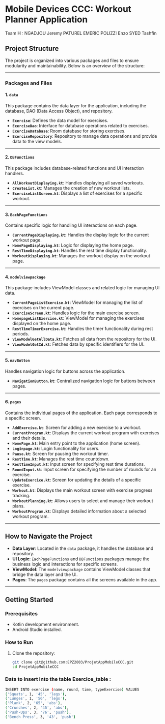 # Mobile Devices CCC: Workout Planner Application 
Team H : NGADJOU Jeremy PATUREL EMERIC POLIZZI Enzo SYED Tashfin 
## Project Structure

The project is organized into various packages and files to ensure modularity and maintainability. Below is an overview of the structure:

---

### **Packages and Files**

#### **1. `data`**
This package contains the data layer for the application, including the database, DAO (Data Access Object), and repository.

- **`Exercise`**: Defines the data model for exercises.
- **`ExerciseDao`**: Interface for database operations related to exercises.
- **`ExerciseDatabase`**: Room database for storing exercises.
- **`ExerciseRepository`**: Repository to manage data operations and provide data to the view models.

---

#### **2. `DBFunctions`**
This package includes database-related functions and UI interaction handlers.

- **`AllWorkoutDisplaying.kt`**: Handles displaying all saved workouts.
- **`CreateList.kt`**: Manages the creation of new workout lists.
- **`ExerciseListScreen.kt`**: Displays a list of exercises for a specific workout.

---

#### **3. `EachPageFunctions`**
Contains specific logic for handling UI interactions on each page.

- **`CurrentPageDisplaying.kt`**: Handles the display logic for the current workout page.
- **`HomePageDisplaying.kt`**: Logic for displaying the home page.
- **`RestTimeDisplaying.kt`**: Handles the rest time display functionality.
- **`WorkoutDisplaying.kt`**: Manages the workout display on the workout page.

---

#### **4. `modelviewpackage`**
This package includes ViewModel classes and related logic for managing UI data.

- **`CurrentPageListExercise.kt`**: ViewModel for managing the list of exercises on the current page.
- **`ExerciseScreen.kt`**: Handles logic for the main exercise screen.
- **`HomepageListExercise.kt`**: ViewModel for managing the exercises displayed on the home page.
- **`RestTimeTimerExercise.kt`**: Handles the timer functionality during rest periods.
- **`ViewModelGetAllData.kt`**: Fetches all data from the repository for the UI.
- **`ViewModelGetId.kt`**: Fetches data by specific identifiers for the UI.

---

#### **5. `navButton`**
Handles navigation logic for buttons across the application.

- **`NavigationButton.kt`**: Centralized navigation logic for buttons between pages.

---

#### **6. `pages`**
Contains the individual pages of the application. Each page corresponds to a specific screen.

- **`AddExercise.kt`**: Screen for adding a new exercise to a workout.
- **`CurrentProgram.kt`**: Displays the current workout program with exercises and their details.
- **`HomePage.kt`**: Main entry point to the application (home screen).
- **`Loginpage.kt`**: Login functionality for users.
- **`Pause.kt`**: Screen for pausing the workout timer.
- **`RestTime.kt`**: Manages the rest time countdown.
- **`RestTimeInput.kt`**: Input screen for specifying rest time durations.
- **`RoundInput.kt`**: Input screen for specifying the number of rounds for an exercise.
- **`UpdateExercice.kt`**: Screen for updating the details of a specific exercise.
- **`Workout.kt`**: Displays the main workout screen with exercise progress tracking.
- **`WorkoutPlanning.kt`**: Allows users to select and manage their workout plans.
- **`WorkoutProgram.kt`**: Displays detailed information about a selected workout program.

---

## How to Navigate the Project

- **Data Layer**: Located in the `data` package, it handles the database and repository.
- **UI Logic**: `EachPageFunctions` and `DBFunctions` packages manage the business logic and interactions for specific screens.
- **ViewModel**: The `modelviewpackage` contains ViewModel classes that bridge the data layer and the UI.
- **Pages**: The `pages` package contains all the screens available in the app.

---

## Getting Started

### Prerequisites
- Kotlin development environment.
- Android Studio installed.

### How to Run
1. Clone the repository:
   ```bash
   git clone git@github.com:EPZ2003/ProjetAppMobileCCC.git
   cd ProjetAppMobileCCC
### Data to insert into the table Exercice_table : 
   ```bash
INSERT INTO exercise (name, round, time, typeExercise) VALUES
('Squats', 1, '45', 'legs'),
('Lunges', 1, '56', 'legs'),
('Plank', 2, '65', 'abs'),
('Crunches', 2, '45', 'abs'),
('Push-Ups', 3, '76', 'push'),
('Bench Press', 3, '43', 'push')
